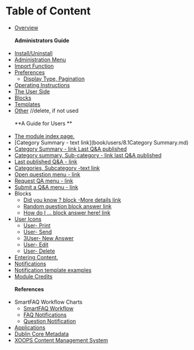 # Table of Content

* [Overview](book/0introduction.md)<br>
<br>**Administrators Guide**<br><br>
* [Install/Uninstall](book/admin/1install.md)
* [Administration Menu](book/admin/2administration.md)
* [Import Function](book/admin/2import.md)
* [Preferences](book/admin/3preferences.md)
    * [Display Type, Pagination](book/admin/3preferences2.md)
* [Operating Instructions](book/4operations.md)
* [The User Side](book/5userside.md)
* [Blocks](book/admin/6blocks.md)
* [Templates](book/7templates.md)
* [Other](book/8other.md) //delete, if not used
<br><br>**A Guide for Users **<br><br>
* [The module index page.](book/users/8.0IndexPage.md)
* [Category Summary - text link](book/users/8.1Category Summary.md)
* [Category Summary - link Last Q&A published](book/users/credits.md)
* [Category summary, Sub-category - link last Q&A published](book/users/credits.md)
* [Last published Q&A - link](book/users/credits.md)
* [Categories, Subcategory -text link](book/users/credits.md)
* [Open question menu - link](book/users/credits.md)
* [Request QA menu - link](book/users/credits.md)
* [Submit a Q&A menu - link](book/users/credits.md)
* Blocks
    * [Did you know ? block -More details link](book/users/8.9Blocks.md)
    * [Random question block answer link](book/users/credits.md)
    * [How do I ... block answer here! link](book/users/credits.md)
* [User Icons](book/users/9.0UserIcons.md)
    * [User- Print](book/users/9.1User-Print.md)
    * [User- Send](book/users/9.2User-Send.md)
    * [3User- New Answer](book/users/9.3User-NewAnswer.md)
    * [User- Edit](book/users/9.4User-Edit.md)
    * [User- Delete](book/users/9.5User-Delete.md)
* [Entering Content.](book/users/10EnterContent.md)
* [Notifications](book/users/11Notifications.md)
* [Notification template examples](book/users/11.1NotificationsTemplates.md)
* [Module Credits](book/9credits.md)
<br><br>**References**<br><br>
* SmartFAQ Workflow Charts
    * [SmartFAQ Workflow](book/references/workflow1.md)
    * [FAQ Notifications](book/references/workflow2.md)
    * [Question Notification](book/references/workflow3.md)
* [Applications](book/references/12.1Applications.md)
* [Dublin Core Metadata](book/references/12.2Dublin.md)
* [XOOPS Content Management System](book/references/12.4XOOPS.md)


